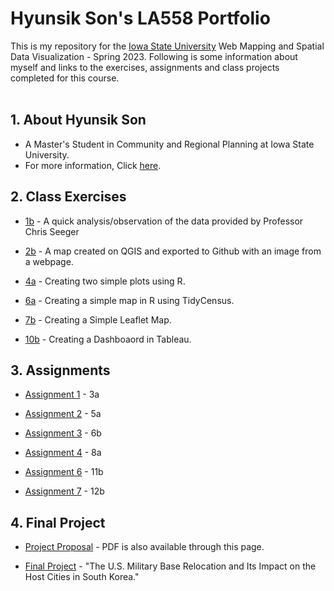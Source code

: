 # Hyunsik Son's LA558 Portfolio
This is my repository for the [Iowa State University](https://www.iastate.edu/) Web Mapping and Spatial Data Visualization - Spring 2023. Following is some information about myself and links to the exercises, assignments and class projects completed for this course.
<br>
<br>

## 1. About Hyunsik Son

- A Master's Student in Community and Regional Planning at Iowa State University. 
- For more information, Click [here](AboutHyunsikSon/AboutHyunsikSon.md).

## 2. Class Exercises

- [1b](exercises/1b_exercise/1b_exercise.md) - A quick analysis/observation of the data provided by Professor Chris Seeger

- [2b](exercises/2b_exercise/ex2b_2.md) - A map created on QGIS and exported to Github with an image from a webpage.

- [4a](exercises/4a_exercise/4a_exercise.md) - Creating two simple plots using R.

- [6a](exercises/6a_exercise/Exercise6a.md) - Creating a simple map  in R using TidyCensus.

- [7b](https://son1101.github.io/LA558_Son/exercises/7b_exercise/7b_exercise.html) - Creating a Simple Leaflet Map.

- [10b](https://son1101.github.io/LA558_Son/exercises/10b_exercise/10b_exercise.html) - Creating a Dashboaord in Tableau.
       
## 3. Assignments

- [Assignment 1](assignments/assign1.md) - 3a

- [Assignment 2](assignments/assign2.md) - 5a

- [Assignment 3](assignments/assign3.md) - 6b

- [Assignment 4](assignments/assign4/index.html) - 8a

- [Assignment 6](https://son1101.github.io/LA558_Son/assignments/assign6/assign6.html) - 11b

- [Assignment 7](https://son1101.github.io/LA558_Son/assignments/assign7/assign7.html) - 12b

## 4. Final Project 

- [Project Proposal](assignments/assign5.md) - PDF is also available through this page. 

- [Final Project](final/final.html) - "The U.S. Military Base Relocation and Its Impact on the Host Cities in South Korea."

<br>
